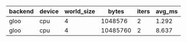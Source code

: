 | backend | device | world_size | bytes | iters | avg_ms |
| --- | --- | --- | --- | --- | --- |
| gloo | cpu | 4 | 1048576 | 2 | 1.292 |
| gloo | cpu | 4 | 10485760 | 2 | 8.637 |
